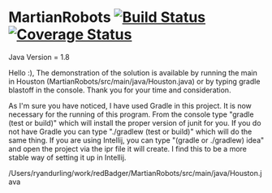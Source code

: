 MartianRobots [![Build Status](https://travis-ci.org/RyanDur/MartianRobots.svg)](https://travis-ci.org/RyanDur/MartianRobots) [![Coverage Status](https://coveralls.io/repos/RyanDur/MartianRobots/badge.png?branch=dependencyInjection)](https://coveralls.io/r/RyanDur/MartianRobots?branch=dependencyInjection)
=============

Java Version = 1.8

Hello :), The demonstration of the solution is available by running the main in Houston (MartianRobots/src/main/java/Houston.java) or by typing gradle blastoff in the console. Thank you for your time and consideration.

As I'm sure you have noticed, I have used Gradle in this project. It is now necessary for the running of this program.
From the console type "gradle (test or build)" which will install the proper version
of junit for you. If you do not have Gradle you can type "./gradlew (test or build)" which will do the same thing.
If you are using Intellij, you can type "(gradle or ./gradlew) idea" and open the project via the ipr file it will create. I find this to be
a more stable way of setting it up in Intellij.

/Users/ryandurling/work/redBadger/MartianRobots/src/main/java/Houston.java